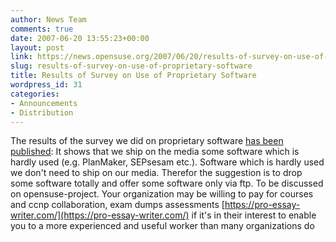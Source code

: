 ```yaml
---
author: News Team
comments: true
date: 2007-06-20 13:55:23+00:00
layout: post
link: https://news.opensuse.org/2007/06/20/results-of-survey-on-use-of-proprietary-software/
slug: results-of-survey-on-use-of-proprietary-software
title: Results of Survey on Use of Proprietary Software
wordpress_id: 31
categories:
- Announcements
- Distribution
---
```


The results of the survey we did on proprietary software [has been published](//en.opensuse.org/UX#Surveys): It shows that we ship on the media some software which is hardly used (e.g. PlanMaker, SEPsesam etc.). Software which is hardly used we don't need to ship on our media. Therefor the suggestion is to drop some software totally and offer some software only via ftp. To be discussed on opensuse-project. Your organization may be willing to pay for courses and ccnp collaboration, exam dumps assessments [https://pro-essay-writer.com/](https://pro-essay-writer.com/) if it's in their interest to enable you to a more experienced and useful worker than many organizations do
